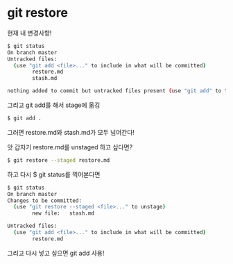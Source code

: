 # git restore

현재 내 변경사항!

```bash
$ git status
On branch master
Untracked files:
  (use "git add <file>..." to include in what will be committed)
        restore.md
        stash.md

nothing added to commit but untracked files present (use "git add" to track)
```



그리고 git add를 해서 stage에 옮김

```bash
$ git add .
```



그러면 restore.md와 stash.md가 모두 넘어간다!



앗 갑자기 restore.md를 unstaged 하고 싶다면?

```bash
$ git restore --staged restore.md
```

하고 다시 $ git status를 찍어본다면

```bash
$ git status
On branch master
Changes to be committed:
  (use "git restore --staged <file>..." to unstage)
        new file:   stash.md

Untracked files:
  (use "git add <file>..." to include in what will be committed)
        restore.md
```



그리고 다시 넣고 싶으면 git add 사용!